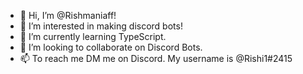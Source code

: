 - 👋 Hi, I’m @Rishmaniaff!
- 👀 I’m interested in making discord bots!
- 🌱 I’m currently learning TypeScript.
- 💞️ I’m looking to collaborate on Discord Bots.
- 📫 To reach me DM me on Discord. My username is @Rishi1#2415

<!---
Rishmaniaff/Rishmaniaff is a ✨ special ✨ repository because its `README.md` (this file) appears on your GitHub profile.
You can click the Preview link to take a look at your changes.
--->
